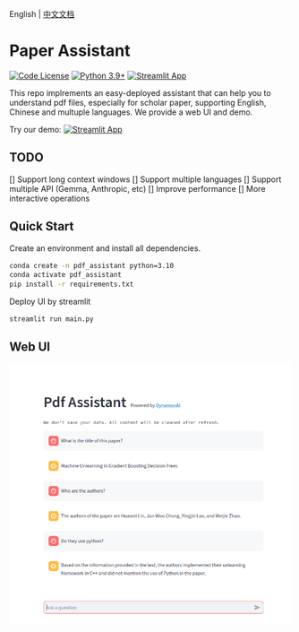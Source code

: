 English | [中文文档](documentation/README_Chinese.md)

# Paper Assistant

[![Code License](https://img.shields.io/badge/Code%20License-Apache_2.0-green.svg)](https://github.com/huawei-lin/LLMsEasyFinetune/blob/master/LICENSE)
[![Python 3.9+](https://img.shields.io/badge/python-3.9+-blue.svg)](https://www.python.org/downloads/release/python-390/)
[![Streamlit App](https://static.streamlit.io/badges/streamlit_badge_black_white.svg)](https://dynamonai-pdf-assistant.streamlit.app/)

This repo implrements an easy-deployed assistant that can help you to understand pdf files, especially for scholar paper, supporting English, Chinese and multuple languages. We provide a web UI and demo.

Try our demo: [![Streamlit App](https://static.streamlit.io/badges/streamlit_badge_black_white.svg)](https://dynamonai-pdf-assistant.streamlit.app/)

## TODO

[] Support long context windows
[] Support multiple languages
[] Support multiple API (Gemma, Anthropic, etc)
[] Improve performance
[] More interactive operations


## Quick Start

Create an environment and install all dependencies.

```bash
conda create -n pdf_assistant python=3.10
conda activate pdf_assistant
pip install -r requirements.txt
```

Deploy UI by streamlit
```bash
streamlit run main.py
```

## Web UI

![](assets/example.png)
